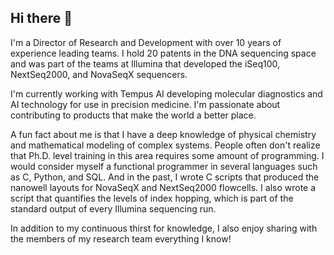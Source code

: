 ## Hi there 👋
I'm a Director of Research and Development with over 10 years of experience leading teams. I hold 20 patents in the DNA sequencing space and was part of the teams at Illumina that developed the iSeq100, NextSeq2000, and NovaSeqX sequencers. 

I'm currently working with Tempus AI developing molecular diagnostics and AI technology for use in precision medicine. I'm passionate about contributing to products that make the world a better place.

A fun fact about me is that I have a deep knowledge of physical chemistry and mathematical modeling of complex systems. People often don't realize that Ph.D. level training in this area requires some amount of programming. I would consider myself a functional programmer in several languages such as C, Python, and SQL. And in the past, I wrote C scripts that produced the nanowell layouts for NovaSeqX and NextSeq2000 flowcells. I also wrote a script that quantifies the levels of index hopping, which is part of the standard output of every Illumina sequencing run.

In addition to my continuous thirst for knowledge, I also enjoy sharing with the members of my research team everything I know! 
